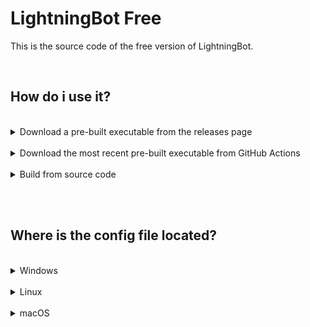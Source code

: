 # LightningBot Free

This is the source code of the free version of LightningBot.

<br>

## How do i use it?

<br>

<details>
<summary>Download a pre-built executable from the releases page</summary>

<br>

Go to https://github.com/lb-selfbot/lightningbot-free/releases and navigate to the latest release. There you will find an archive containing executables for Windows, Linux and macOS.

</details>

<br>

<details>
<summary>Download the most recent pre-built executable from GitHub Actions</summary>

<br>

Go to https://github.com/lb-selfbot/lightningbot-free/actions and navigate to the latest successful workflow run (one with a green checkmark). There you will find a download link to an archive called "artifacts.zip" which contains executables for Windows, Linux and macOS.

</details>

<br>

<details>
<summary>Build from source code</summary>

<br>

```bash
git clone https://github.com/lb-selfbot/lightningbot-free

cd LightningBot-Free

go get

go build
```

</details>

<br><br>

## Where is the config file located?

<br>

<details>
<summary>Windows</summary>

<br>

```
%AppData%\LightningBotFree
```

</details>

<br>

<details>
<summary>Linux</summary>

<br>

```
$XDG_CONFIG_HOME/LightningBotFree
```

or

```
$HOME/.config/LightningBotFree
```

</details>

<br>

<details>
<summary>macOS</summary>

<br>

```
$HOME/Library/Application Support/LightningBotFree
```

</details>

<br>
